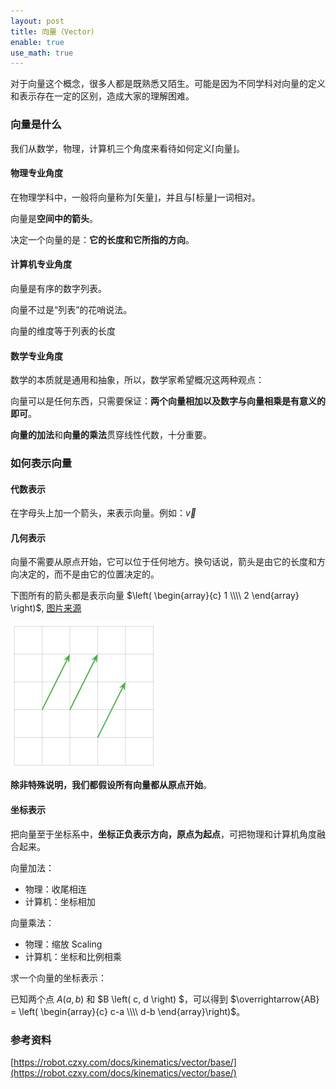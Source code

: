 ```yaml
---
layout: post
title: 向量（Vector）
enable: true
use_math: true
---
```


对于向量这个概念，很多人都是既熟悉又陌生。可能是因为不同学科对向量的定义和表示存在一定的区别，造成大家的理解困难。

### 向量是什么

我们从数学，物理，计算机三个角度来看待如何定义⌈向量⌋。

#### 物理专业角度

在物理学科中，一般将向量称为⌈矢量⌋，并且与⌈标量⌋一词相对。

向量是**空间中的箭头**。

决定一个向量的是：**它的长度和它所指的方向**。

#### 计算机专业角度

向量是有序的数字列表。

向量不过是“列表”的花哨说法。

向量的维度等于列表的长度

#### 数学专业角度

数学的本质就是通用和抽象，所以，数学家希望概况这两种观点：

向量可以是任何东西，只需要保证：**两个向量相加以及数字与向量相乘是有意义的即可**。

**向量的加法**和**向量的乘法**贯穿线性代数，十分重要。

### 如何表示向量

#### 代数表示

在字母头上加一个箭头，来表示向量。例如：$\overrightarrow{v}$

#### 几何表示

向量不需要从原点开始，它可以位于任何地方。换句话说，箭头是由它的长度和方向决定的，而不是由它的位置决定的。

下图所有的箭头都是表示向量 $\left( \begin{array}{c} 1 \\\\ 2 \end{array} \right)$, [图片来源](https://textbooks.math.gatech.edu/ila/vectors.html)

<img src="/images/vector_geometry.png">

**除非特殊说明，我们都假设所有向量都从原点开始**。

#### 坐标表示

把向量至于坐标系中，**坐标正负表示方向，原点为起点**，可把物理和计算机角度融合起来。

向量加法：

- 物理：收尾相连
- 计算机：坐标相加

向量乘法：

- 物理：缩放 Scaling
- 计算机：坐标和比例相乘

求一个向量的坐标表示：

已知两个点 $A \left( a, b \right)$ 和 $B \left( c, d \right) $，可以得到 $\overrightarrow{AB} = \left( \begin{array}{c} c-a \\\\ d-b \end{array}\right)$。

### 参考资料

[https://robot.czxy.com/docs/kinematics/vector/base/](https://robot.czxy.com/docs/kinematics/vector/base/)


